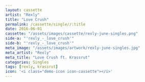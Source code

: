 ```yaml
---
layout: cassette
artist: "Rexly"
title: "Love Crush"
permalink: /cassette/single//:title
date: 2016-06-01
cassette: "/assets/images/cassette/rexly-june-singles.png"
side-a: "'rexly_-_love_crush'"
side-b: "'rexly_-_love_crush'"
meta_image: "/assets/images/artwork/rexly-june-singles.jpg"
meta_artist: "Rexly"
meta_title: "Love Crush ft. Krassrut"
categories: Singles
tags: [rexly, krassrut]
icon: '<i class="demo-icon icon-cassette"></i>'
---
```

